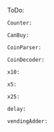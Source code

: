 ToDo:


    Counter: 

    CanBuy: 

    CoinParser: 

    CoinDecoder: 

    x10: 

    x5: 

    x25: 

    delay: 

    vendingAdder: 
